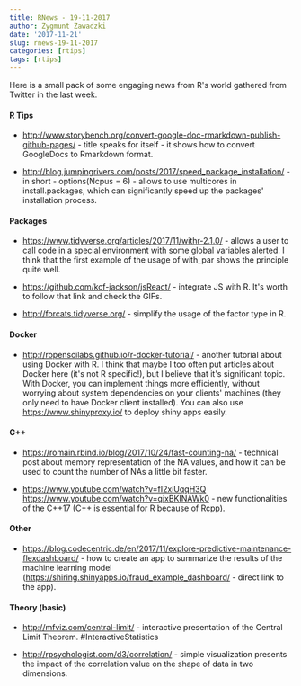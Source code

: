 ```yaml
---
title: RNews - 19-11-2017
author: Zygmunt Zawadzki
date: '2017-11-21'
slug: rnews-19-11-2017
categories: [rtips]
tags: [rtips]
---
```


Here is a small pack of some engaging news from R's world gathered from Twitter in the last week.

#### R Tips

- http://www.storybench.org/convert-google-doc-rmarkdown-publish-github-pages/ - title speaks for itself - it shows how to convert GoogleDocs to Rmarkdown format.

- http://blog.jumpingrivers.com/posts/2017/speed_package_installation/ - in short - options(Ncpus = 6) - allows to use multicores in install.packages, which can significantly speed up the packages' installation process.

#### Packages

- https://www.tidyverse.org/articles/2017/11/withr-2.1.0/ - allows a user to call code in a special environment with some global variables alerted. I think that the first example of the usage of with_par shows the principle quite well.

- https://github.com/kcf-jackson/jsReact/ - integrate JS with R. It's worth to follow that link and check the GIFs.

- http://forcats.tidyverse.org/ - simplify the usage of the factor type in R.

#### Docker

- http://ropenscilabs.github.io/r-docker-tutorial/ - another tutorial about using Docker with R. I think that maybe I too often put articles about Docker here (it's not R specific!), but I believe that it's significant topic. With Docker, you can implement things more efficiently, without worrying about system dependencies on your clients' machines (they only need to have Docker client installed). You can also use https://www.shinyproxy.io/ to deploy shiny apps easily.

#### C++

- https://romain.rbind.io/blog/2017/10/24/fast-counting-na/ - technical post about memory representation of the NA values, and how it can be used to count the number of NAs a little bit faster.

- https://www.youtube.com/watch?v=fI2xiUqqH3Q https://www.youtube.com/watch?v=qjxBKINAWk0 - new functionalities of the C++17 (C++ is essential for R because of Rcpp).

#### Other

- https://blog.codecentric.de/en/2017/11/explore-predictive-maintenance-flexdashboard/ - how to create an app to summarize the results of the machine learning model (https://shiring.shinyapps.io/fraud_example_dashboard/ - direct link to the app).

#### Theory (basic)

- http://mfviz.com/central-limit/ - interactive presentation of the Central Limit Theorem. #InteractiveStatistics

- http://rpsychologist.com/d3/correlation/ - simple visualization presents the impact of the correlation value on the shape of data in two dimensions.
